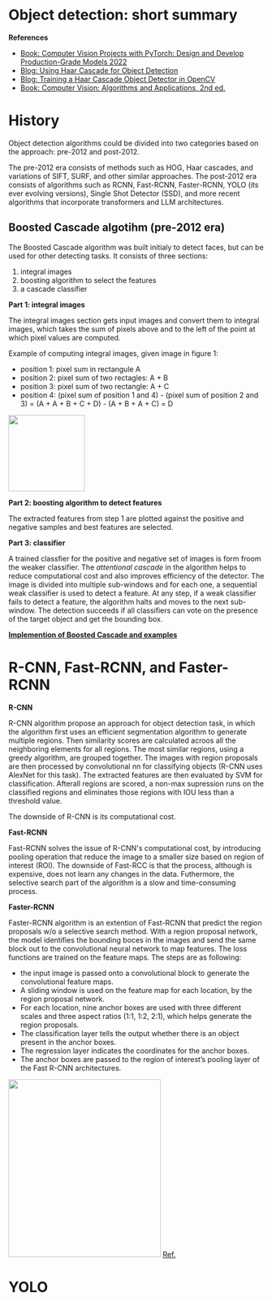 <h1>Object detection: short summary</h1>

__References__

- [Book: Computer Vision Projects with PyTorch: Design and Develop Production-Grade Models 2022 ](https://doi.org/10.1007/978-1-4842-8273-1_3)
- [Blog: Using Haar Cascade for Object Detection](https://machinelearningmastery.com/using-haar-cascade-for-object-detection/)
- [Blog: Training a Haar Cascade Object Detector in OpenCV](https://machinelearningmastery.com/training-a-haar-cascade-object-detector-in-opencv/)
- [Book: Computer Vision: Algorithms and Applications, 2nd ed.](https://szeliski.org/Book/)
 

# History

Object detection algorithms could be divided into two categories based on the approach: pre-2012 and post-2012.

The pre-2012 era consists of methods such as HOG, Haar cascades, and variations of SIFT, SURF, and other similar approaches. The post-2012 era consists of algorithms such as RCNN, Fast-RCNN, Faster-RCNN, YOLO (its ever evolving versions), Single Shot Detector (SSD), and more recent algorithms that incorporate transformers and LLM architectures. 

## Boosted Cascade algotihm (pre-2012 era)

The Boosted Cascade algorithm was built initialy to detect faces, but can be used for other detecting tasks. It consists of three sections: 
1. integral images
2. boosting algorithm to select the features
3. a cascade classifier

__Part 1: integral images__

The integral images section gets input images and convert them to integral images, which takes the sum of pixels above and to the left of the point at which pixel values are computed. 

Example of computing integral images, given image in figure 1:
- position 1: pixel sum in rectangule A
- position 2: pixel sum of two rectagles: A + B
- position 3: pixel sum of two rectangle: A + C
- position 4: (pixel sum of position 1 and 4) - (pixel sum of position 2 and 3) = (A + A + B + C + D) - (A + B + A + C) = D

<img src ="https://github.com/user-attachments/assets/64f20210-1eff-4977-b740-4b842a876ea3" width="150" height="150">

__Part 2: boosting algorithm to detect features__

The extracted features from step 1  are plotted against the positive and negative samples and best features are selected.

__Part 3: classifier__

A trained classfier for the positive and negative set of images is form froom the weaker classifier. The _attentional cascade_ in the algorithm helps to reduce computational cost and also improves efficiency of the detector.   The image is divided into multiple sub-windows and for each one, a sequential weak classifier is used to detect a feature. At any step, if a weak classifier fails to detect a feature, the algorithm halts and moves to the next sub-window. The detection succeeds if all classifiers can vote on the presence of the target object and get the bounding box. 

__[Implemention of Boosted Cascade and examples](https://github.com/opencv/opencv/tree/master/data/haarcascades)__

# R-CNN, Fast-RCNN, and Faster-RCNN

__R-CNN__

R-CNN algorithm propose an approach for object detection task, in which the algorithm first uses an efficient segmentation algorithm to generate multiple regions. Then similarity scores are calculated acroos all the neighboring elements for all regions. The most similar regions, using a greedy algorithm, are grouped together. The images with region proposals are then processed by convolutional nn for classifying objects (R-CNN uses AlexNet for this task). The extracted features are then evaluated by SVM for classification. Afterall regions are scored, a non-max supression runs on the classified regions and eliminates those regions with IOU less than a threshold value.

The downside of R-CNN is its computational cost. 

__Fast-RCNN__

Fast-RCNN solves the issue of R-CNN's computational cost, by introducing pooling operation that reduce the image to a smaller size based on region of interest (ROI). The downside of Fast-RCC is that the process, although is expensive, does not learn any changes in the data. Futhermore, the selective search part of the algorithm is a slow and time-consuming process.

__Faster-RCNN__

Faster-RCNN algorithm is an extention of Fast-RCNN that predict the region proposals w/o a selective search method. With a region proposal network, the model identifies the bounding boces in the images and send the same block out to the convolutional neural network to map features. The loss functions are trained on the feature maps. The steps are as following:
- the input image is passed onto a convolutional block to generate the convolutional feature maps.
- A sliding window is used on the feature map for each location, by the region proposal network.
- For each location, nine anchor boxes are used with three different scales and three aspect ratios (1:1, 1:2, 2:1), which helps generate the region proposals.
- The classification layer tells the output whether there is an object present in the anchor boxes.
- The regression layer indicates the coordinates for the anchor boxes.
- The anchor boxes are passed to the region of interest’s pooling layer of the Fast R-CNN architectures.

<img src ="https://github.com/user-attachments/assets/d92e11a8-6bbf-42e2-a835-2b3b4c9370af" width="300" height="350"> [Ref.](https://learning.oreilly.com/api/v2/epubs/urn:orm:book:9781484282731/files/images/520381_1_En_3_Chapter/520381_1_En_3_Fig7_HTML.jpg)



# YOLO
